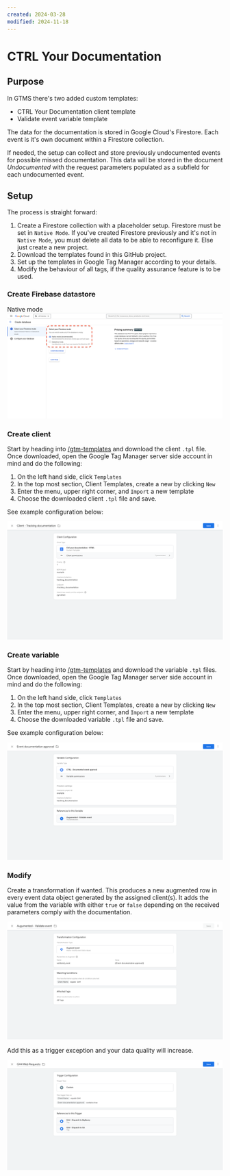 ```yaml
---
created: 2024-03-28
modified: 2024-11-18
---
```

# CTRL Your Documentation
## Purpose
In GTMS there's two added custom templates:
- CTRL Your Documentation client template
- Validate event variable template

The data for the documentation is stored in Google Cloud's Firestore. Each event is it's own document within a Firestore collection.

If needed, the setup can collect and store previously undocumented events for possible missed documentation. This data will be stored in the document *Undocumented* with the request parameters populated as a subfield for each undocumented event. 
## Setup
The process is straight forward:
1. Create a Firestore collection with a placeholder setup. Firestore must be set in `Native Mode`. If you've created Firestore previously and it's not in `Native Mode`, you must delete all data to be able to reconfigure it. Else just create a new project.
2. Download the templates found in this GitHub project.
3. Set up the templates in Google Tag Manager according to your details.
4. Modify the behaviour of all tags, if the quality assurance feature is to be used.
### Create Firebase datastore
Native mode
![firestore_native_mode](img/firestore_native_mode.png)

### Create client
Start by heading into [/gtm-templates](/gtm-templates) and download the client `.tpl` file. Once downloaded, open the Google Tag Manager server side account in mind and do the following:
1. On the left hand side, click `Templates`
2. In the top most section, Client Templates, create a new by clicking `New`
3. Enter the menu, upper right corner, and `Import` a new template
4. Choose the downloaded client `.tpl` file and save.

See example configuration below:

![gtm_client_setup](img/gtm_client_setup.png)
### Create variable
Start by heading into [/gtm-templates](/gtm-templates) and download the variable `.tpl` files. Once downloaded, open the Google Tag Manager server side account in mind and do the following:
1. On the left hand side, click `Templates`
2. In the top most section, Client Templates, create a new by clicking `New`
3. Enter the menu, upper right corner, and `Import` a new template
4. Choose the downloaded variable `.tpl` file and save.

See example configuration below:

![gtm_variable_setup](img/gtm_variable_setup.png)
### Modify 
Create a transformation if wanted. This produces a new augmented row in every event data object generated by the assigned client(s). It adds the value from the variable with either `true` or `false` depending on the received parameters comply with the documentation.


![gtm_transformation_approval 1](img/gtm_transformation_approval%201.png)

Add this as a trigger exception and your data quality will increase.

![gtm_trigger_exception'](img/gtm_trigger_exception'.png)